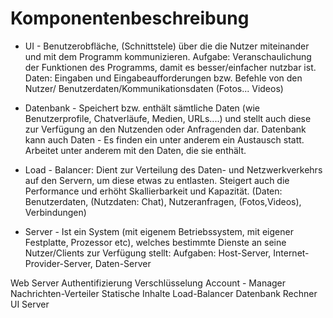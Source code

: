 # Komponentenbeschreibung

 * UI - Benutzerobfläche, (Schnittstele) über die die Nutzer miteinander und mit dem Programm kommunizieren. Aufgabe: Veranschaulichung der Funktionen des Programms, damit es besser/einfacher nutzbar ist. Daten: Eingaben und Eingabeaufforderungen bzw. Befehle von den Nutzer/ Benutzerdaten/Kommunikationsdaten (Fotos... Videos)
 
 * Datenbank - Speichert bzw. enthält sämtliche Daten (wie Benutzerprofile, Chatverläufe, Medien, URLs....) und stellt auch diese zur Verfügung an den Nutzenden oder Anfragenden dar. Datenbank kann auch Daten - Es finden ein unter anderem ein Austausch statt.
   Arbeitet unter anderem mit den Daten, die sie enthält.
   
  * Load - Balancer: Dient zur Verteilung des Daten- und Netzwerkverkehrs auf den Servern, um diese etwas zu entlasten. Steigert auch die Performance und erhöht Skallierbarkeit und Kapazität. (Daten: Benutzerdaten, (Nutzdaten: Chat), Nutzeranfragen, (Fotos,Videos), Verbindungen)
  
  
  * Server - Ist ein System (mit eigenem Betriebssystem, mit eigener Festplatte, Prozessor etc), welches bestimmte Dienste an seine Nutzer/Clients zur Verfügung stellt: 
  Aufgaben: Host-Server, Internet-Provider-Server, Daten-Server
  
  
  
 
 



Web Server
Authentifizierung
Verschlüsselung
Account - Manager
Nachrichten-Verteiler
Statische Inhalte
Load-Balancer
Datenbank
Rechner
UI
Server
